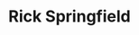 ---
title: "Rick Springfield"
summary: "Australian musician, singer-songwriter, and actor. Born 23 August 1949 in South Wentworthville, New South Wales, Australia. He was in the Australian band from 1969 to 1971."
image: "rick-springfield.jpg"
apple_music_artist_url: "https://music.apple.com/gb/artist/rick-springfield/197658"
---